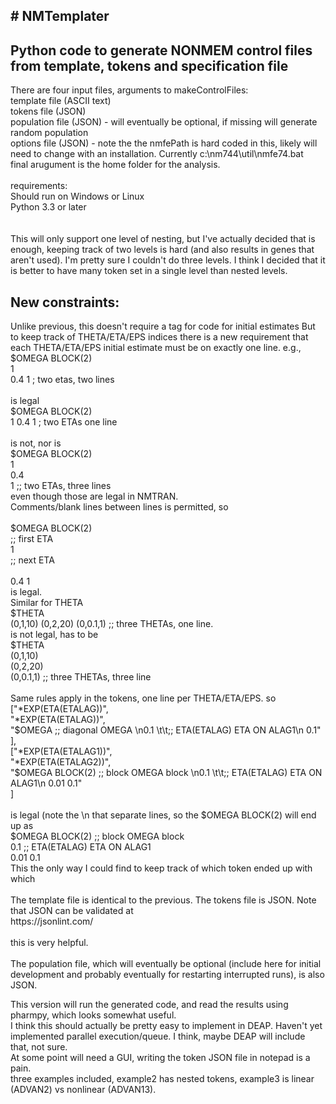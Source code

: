 <h2># NMTemplater</h1>
<h2>Python code to generate NONMEM control files from template, tokens and specification file</h2>
There are four input files, arguments to makeControlFiles: <br>
   template file (ASCII text)<br>
   tokens file (JSON)<br>
   population file (JSON) - will eventually be optional, if missing will generate random population<br>
   options file (JSON) - note the the nmfePath is hard coded in this, likely will need to change with an installation. Currently c:\nm744\util\nmfe74.bat<br>
   final arugument is the home folder for the analysis.<br>
<br>
requirements:<br>
Should run on Windows or Linux<br>
Python 3.3 or later <br>
<br>
<br>
This will only support one level of nesting, but I've actually decided that is enough, keeping track of two levels is hard (and also results in genes that aren't used). I'm pretty sure I couldn't do three levels. I think I decided that it is better to have many token set in a single level than nested levels.
<h2>New constraints:<br></h2>
  Unlike previous, this doesn't require a tag for code for initial estimates But to keep track of THETA/ETA/EPS indices there is a new requirement that each THETA/ETA/EPS initial estimate must be on exactly one line. e.g.,<br>
$OMEGA BLOCK(2)<br>
1<br>
0.4 1   ; two etas, two lines<br>
<br>
is legal<br>
$OMEGA BLOCK(2)<br>
1 0.4 1   ; two ETAs one line<br>
<br>
is not, nor is<br>
$OMEGA BLOCK(2)<br>
1<br>
0.4 <br>
1 ;; two ETAs, three lines<br>
even though those are legal in NMTRAN. <br>
Comments/blank lines between lines is permitted, so<br>
<br>
$OMEGA BLOCK(2)<br>
;; first ETA<br>
1<br>
;; next ETA<br>
<br>
0.4 1<br>
is legal.<br>
Similar for THETA<br>
$THETA<br>
  (0,1,10) (0,2,20) (0,0.1,1)  ;; three THETAs, one line.<br>
is not legal, has to be<br>
$THETA<br>
 (0,1,10)<br>
 (0,2,20)<br>
 (0,0.1,1) ;; three THETAs, three line<br>
<br>
Same rules apply in the tokens, one line per THETA/ETA/EPS. so<br>
["*EXP(ETA(ETALAG))",<br>
			"*EXP(ETA(ETALAG))",<br>
			"$OMEGA  ;; diagonal OMEGA \n0.1 \t\t;; ETA(ETALAG) ETA ON ALAG1\n 0.1"<br>
		],<br>
		["*EXP(ETA(ETALAG1))",<br>
			"*EXP(ETA(ETALAG2))",<br>
			"$OMEGA BLOCK(2) ;; block OMEGA block \n0.1 \t\t;; ETA(ETALAG) ETA ON ALAG1\n 0.01 0.1"<br>
		]<br>
<br>
is legal (note the \n that separate lines, so the $OMEGA BLOCK(2) will end up as<br>
$OMEGA BLOCK(2) ;; block OMEGA block <br>
0.1         ;; ETA(ETALAG) ETA ON ALAG1<br>
0.01 0.1<br>
This the only way I could find to keep track of which token ended up with which<br>
<br>
The template file is identical to the previous. The tokens file is JSON. Note that JSON can be validated at<br>
https://jsonlint.com/<br>
<br>
this is very helpful.<br>
<br>
The population file, which will eventually be optional (include here for initial development and probably eventually for restarting interrupted runs), is also JSON.<br>

This version will run the generated code, and read the results using pharmpy, which looks somewhat useful.<br>
I think this should actually be pretty easy to implement in DEAP. Haven't yet implemented parallel execution/queue. I think, maybe DEAP will include that, not sure.<br>
At some point will need a GUI, writing the token JSON file in notepad is a pain.<br>
three examples included, example2 has nested tokens, example3 is linear (ADVAN2) vs nonlinear (ADVAN13).<br>
